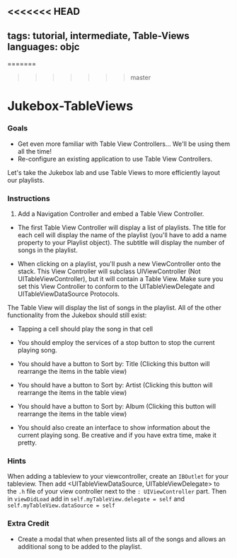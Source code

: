 <<<<<<< HEAD
---
  tags: tutorial, intermediate, Table-Views
  languages: objc
---
=======

>>>>>>> master

Jukebox-TableViews
=========

### Goals 

- Get even more familiar with Table View Controllers... We'll be using them all the time! 
- Re-configure an existing application to use Table View Controllers. 


Let's take the Jukebox lab and use Table Views to more efficiently layout our playlists.    


### Instructions 

1. Add a Navigation Controller and embed a Table View Controller.

- The first Table View Controller will display a list of playlists.  The title for each cell will display the name of the playlist (you'll have to add a name property to your Playlist object).  The subtitle will display the number of songs in the playlist.  

- When clicking on a playlist, you'll push a new ViewController onto the stack.  This View Controller will subclass UIViewController  (Not UITableViewController), but it will contain a Table View.  Make sure you set this View Controller to conform to the UITableViewDelegate and UITableViewDataSource Protocols.  

The Table View will display the list of songs in the playlist.  All of the other functionality from the Jukebox should still exist: 

- Tapping a cell should play the song in that cell 
- You should employ the services of a stop button to stop the current playing song.  
- You should have a button to Sort by: Title (Clicking this button will rearrange the items in the table view) 
- You should have a button to Sort by: Artist (Clicking this button will rearrange the items in the table view)
- You should have a button to Sort by: Album   (Clicking this button will rearrange the items in the table view)  

- You should also create an interface to show information about the current playing song.  Be creative and if you have extra time, make it pretty.  

### Hints

When adding a tableview to your viewcontroller, create an `IBOutlet` for your tableview. Then add <UITableViewDataSource, UITableViewDelegate> to the `.h` file of your view controller next to the `: UIViewController` part. Then in `viewDidLoad` add in `self.myTableView.delegate = self` and `self.myTableView.dataSource = self`

### Extra Credit 

- Create a modal that when presented lists all of the songs and allows an additional song to be added to the playlist.  



